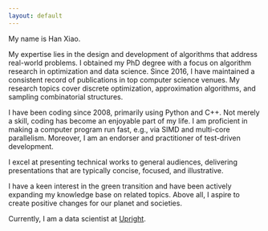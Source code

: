 ```yaml
---
layout: default
---
```



<div class="lead pretty-links">
My name is Han Xiao. 

My expertise lies in the design and development of algorithms that address real-world problems. I obtained my PhD degree with a focus on algorithm research in optimization and data science. Since 2016, I have maintained a consistent record of publications in top computer science venues. My research topics cover discrete optimization, approximation algorithms, and sampling combinatorial structures.

I have been coding since 2008, primarily using Python and C++. Not merely a skill, coding has become an enjoyable part of my life. I am proficient in making a computer program run fast, e.g., via SIMD and multi-core parallelism. Moreover, I am an endorser and practitioner of test-driven development.

I excel at presenting technical works to general audiences, delivering presentations that are typically concise, focused, and illustrative.

I have a keen interest in the green transition and have been actively expanding my knowledge base on related topics. Above all, I aspire to create positive changes for our planet and societies.

Currently, I am a data scientist at [Upright](https://www.uprightproject.com/).


</div>


<!--   I am a PhD student in the [Data Mining Group](http://research.ics.aalto.fi/dmg/index.shtml) at [Aalto University](http://www.aalto.fi/en/), Finland. -->
  
<!--   My main research interests include *Graph Mining* and *Machine Learning*.  -->

<!--   Check out my [projects](projects/) and [blog articles](articles/). -->
<!-- </div> -->
